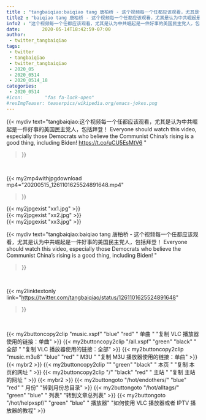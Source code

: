 ```yaml
---
title : "tangbaiqiao:baiqiao tang 唐柏桥 - 这个视频每一个任都应该观看，尤其是认为中共崛起是一件好事的美国民主党人，包括拜登！ Everyone should watch this video, especially those Democrats who believe the Communist China’s rising is a good thing, including Biden! "
title2 : "baiqiao tang 唐柏桥 - 这个视频每一个任都应该观看，尤其是认为中共崛起是一件好事的美国民主党人，包括拜登！ Everyone should watch this video, especially those Democrats who believe the Communist China’s rising is a good thing, including Biden! "
info2 : "这个视频每一个任都应该观看，尤其是认为中共崛起是一件好事的美国民主党人，包括拜登！ Everyone should watch this video, especially those Democrats who believe the Communist China’s rising is a good thing, including Biden!  https://t.co/uCU5EsMtV6 "
date:        2020-05-14T18:42:59-07:00
author:
 - twitter_tangbaiqiao
tags:
 - twitter
 - tangbaiqiao
 - twitter_tangbaiqiao
 - 2020_05
 - 2020_0514
 - 2020_0514_18
categories:
 - 2020_0514
#icon:        "fas fa-lock-open"
#resImgTeaser: teaserpics/wikipedia.org/emacs-jokes.png
---
```


{{< mydiv text="tangbaiqiao:这个视频每一个任都应该观看，尤其是认为中共崛起是一件好事的美国民主党人，包括拜登！ Everyone should watch this video, especially those Democrats who believe the Communist China’s rising is a good thing, including Biden!  https://t.co/uCU5EsMtV6 "
>}}
<br>


{{< my2mp4withjpgdownload mp4="20200515_1261101625524891648.mp4"
>}}

{{< my2jpgexist "xx1.jpg" >}}<br>
{{< my2jpgexist "xx2.jpg" >}}<br>
{{< my2jpgexist "xx3.jpg" >}}<br>



{{< mydiv text="tangbaiqiao:baiqiao tang 唐柏桥 - 这个视频每一个任都应该观看，尤其是认为中共崛起是一件好事的美国民主党人，包括拜登！ Everyone should watch this video, especially those Democrats who believe the Communist China’s rising is a good thing, including Biden! "
>}}
<br>

{{< my2linktextonly link="https://twitter.com/tangbaiqiao/status/1261101625524891648"
>}}


<br>

{{< my2buttoncopy2clip "music.xspf"        "blue"   "red"    " 单曲 "  "复制 VLC 播放器使用的链接：单曲" >}} {{< my2buttoncopy2clip "/all.xspf"         "green"  "black"  " 全部 "  "复制 VLC 播放器使用的链接：全部" >}} {{< my2buttoncopy2clip "music.m3u8"        "blue"   "red"    " M3U  "    "复制 M3U 播放器使用的链接：单曲" >}} {{< mybr2 >}} {{< my2buttoncopy2clip ""                  "green"  "black"  " 本页 "    "复制 本页的网址 " >}} {{< my2buttoncopy2clip "/"                 "black"  "red"    " 主站 "    "复制 主站的网址 " >}} {{< mybr2 >}} {{< my2buttongoto      "/hot/endothers/"   "blue"   "red"    " 月份"   "转到月份总目录" >}} {{< my2buttongoto      "/hot/alltags/"     "green"  "blue"   " 列表"   "转到文章总列表" >}} {{< my2buttongoto      "/hot/helpxspf/"    "green"  "blue"   " 播放器" "如何使用 VLC 播放器或者 IPTV 播放器的教程" >}} 
